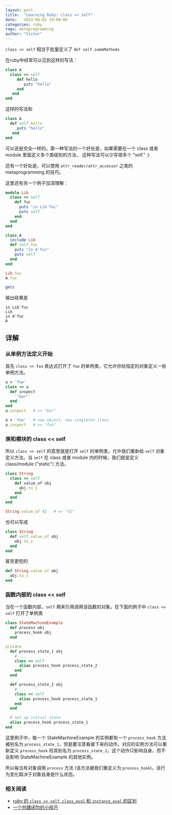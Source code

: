 ```yaml
---
layout: post
title:  "Learning Ruby: class << self"
date:   2014-09-01 19:00:00
categories: ruby
tags: metaprogramming
author: "Victor"
---
```


```class << self``` 相当于批量定义了 ```def self.someMethods```

在ruby中经常可以见到这样的写法：

```ruby
class A
  class << self
     def hello
        puts "hello"
     end
   end
end
```

这样的写法和

```ruby
class A
  def self.hello
     puts "hello"
   end
end
```

可以说是完全一样的。第一种写法的一个好处是，如果需要在一个 class 或者 module 里面定义多个类级别的方法， 这种写法可以少写很多个 "self." :)

还有一个好处是，可以使用 ```attr_reader/attr_accessor``` 之类的 metaprogramming 的技巧。

这里还有另一个例子加深理解：

```ruby
module Lib
  class << self
    def fuc
      puts "in Lib'fuc"
      puts self
    end
  end
end

class A
  include Lib
  def self.fuc
    puts "in A'fuc"
    puts self
  end
end

Lib.fuc
A.fuc

gets
```

输出结果是

```
in Lib'fuc
Lib
in A'fuc
A
```

## 详解

### 从单例方法定义开始

首先 ```class << foo``` 表达式打开了 ```foo``` 的单例类，它允许你给指定的对象定义一些单例方法。

```ruby
a = 'foo'
class << a
  def inspect
    '"bar"'
  end
end
a.inspect   # => "bar"

a = 'foo'   # new object, new singleton class
a.inspect   # => "foo"
```

### 类和模块的 class << self

所以 ```class << self``` 的意思就是打开 ```self``` 的单例类，允许我们重新给 ```self``` 对象定义方法。当 ```self``` 在 class 或者 module 内的时候，我们就是定义 class/module ("static") 方法。

```ruby
class String
  class << self
    def value_of obj
      obj.to_s
    end
  end
end

String.value_of 42   # => "42"
```

也可以写成

```ruby
class String
  def self.value_of obj
    obj.to_s
  end
end
```

甚至更短的

```ruby
def String.value_of obj
  obj.to_s
end
```

### 函数内部的 class << self

当在一个函数内部，```self``` 用来引用调用该函数的对象。在下面的例子中 ```class << self``` 打开了单例类

```ruby
class StateMachineExample
  def process obj
    process_hook obj
  end

private
  def process_state_1 obj
    # ...
    class << self
      alias process_hook process_state_2
    end
  end

  def process_state_2 obj
    # ...
    class << self
      alias process_hook process_state_1
    end
  end

  # Set up initial state
  alias process_hook process_state_1
end
```

这里例子中，每一个 StateMachineExample 的实例都有一个 ```process_hook``` 方法被别名为 ```process_state_1```，但是要注意看接下来的动作。对应的实例方法可以重新定义 ```process_hook``` 将其别名为 ```process_state_2```。这个动作只影响自身，而不会影响 StateMachineExample 的其他实例。

所以每当有对象调用 ```process``` 方法 (该方法被我们重定义为 ```process_hook```)，该行为变化取决于对象自身是什么状态。

### 相关阅读

* [ruby 的 ```class << self```, ```class_eval``` 和 ```instance_eval``` 的区别](http://blog.csdn.net/lyx2007825/article/details/10089115)
* [一个创建闭包的小技巧](http://simohayha.iteye.com/blog/200304)

